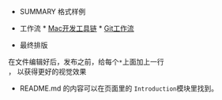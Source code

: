 
* SUMMARY 格式样例

* 工作流
        * [Mac开发工具链](workflow/mac_develop_tools.md)
        * [Git工作流](workflow/git.md)

* 最终排版

在文件编辑好后，发布之前，给每个`*`上面加上一行<br>， 以获得更好的视觉效果

* README.md 的内容可以在页面里的 `Introduction`模块里找到。

